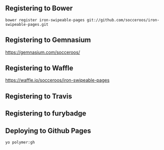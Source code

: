 ## Registering to Bower

`bower register iron-swipeable-pages git://github.com/socceroos/iron-swipeable-pages.git`

## Registering to Gemnasium

https://gemnasium.com/socceroos/

## Registering to Waffle

https://waffle.io/socceroos/iron-swipeable-pages

## Registering to Travis

## Registering to furybadge

## Deploying to Github Pages

`yo polymer:gh`
